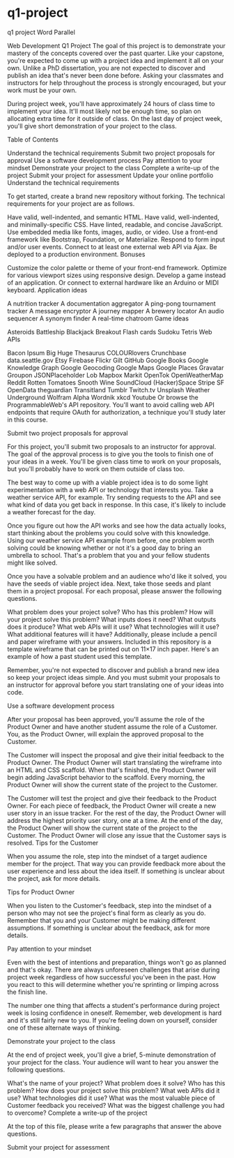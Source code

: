 # q1-project
q1 project Word Parallel


Web Development Q1 Project
The goal of this project is to demonstrate your mastery of the concepts covered over the past quarter. Like your capstone, you're expected to come up with a project idea and implement it all on your own. Unlike a PhD dissertation, you are not expected to discover and publish an idea that's never been done before. Asking your classmates and instructors for help throughout the process is strongly encouraged, but your work must be your own.

During project week, you'll have approximately 24 hours of class time to implement your idea. It'll most likely not be enough time, so plan on allocating extra time for it outside of class. On the last day of project week, you'll give short demonstration of your project to the class.

Table of Contents

Understand the technical requirements
Submit two project proposals for approval
Use a software development process
Pay attention to your mindset
Demonstrate your project to the class
Complete a write-up of the project
Submit your project for assessment
Update your online portfolio
Understand the technical requirements

To get started, create a brand new repository without forking. The technical requirements for your project are as follows.

Have valid, well-indented, and semantic HTML.
Have valid, well-indented, and minimally-specific CSS.
Have linted, readable, and concise JavaScript.
Use embedded media like fonts, images, audio, or video.
Use a front-end framework like Bootstrap, Foundation, or Materialize.
Respond to form input and/or user events.
Connect to at least one external web API via Ajax.
Be deployed to a production environment.
Bonuses

Customize the color palette or theme of your front-end framework.
Optimize for various viewport sizes using responsive design.
Develop a game instead of an application.
Or connect to external hardware like an Arduino or MIDI keyboard.
Application ideas

A nutrition tracker
A documentation aggregator
A ping-pong tournament tracker
A message encryptor
A journey mapper
A brewery locator
An audio sequencer
A synonym finder
A real-time chatroom
Game ideas

Asteroids
Battleship
Blackjack
Breakout
Flash cards
Sudoku
Tetris
Web APIs

Bacon Ipsum
Big Huge Thesaurus
COLOURlovers
Crunchbase
data.seattle.gov
Etsy
Firebase
Flickr
Gilt
GitHub
Google Books
Google Knowledge Graph
Google Geocoding
Google Maps
Google Places
Gravatar
Groupon
JSONPlaceholder
Lob
Mapbox
Markit
OpenTok
OpenWeatherMap
Reddit
Rotten Tomatoes
Snooth Wine
SoundCloud
(Hacker)Space
Stripe
SF OpenData
theguardian
Transitland
Tumblr
Twitch.tv
Unsplash
Weather Underground
Wolfram Alpha
Wordnik
xkcd
Youtube
Or browse the ProgrammableWeb's API repository. You'll want to avoid calling web API endpoints that require OAuth for authorization, a technique you'll study later in this course.

Submit two project proposals for approval

For this project, you'll submit two proposals to an instructor for approval. The goal of the approval process is to give you the tools to finish one of your ideas in a week. You'll be given class time to work on your proposals, but you'll probably have to work on them outside of class too.

The best way to come up with a viable project idea is to do some light experimentation with a web API or technology that interests you. Take a weather service API, for example. Try sending requests to the API and see what kind of data you get back in response. In this case, it's likely to include a weather forecast for the day.

Once you figure out how the API works and see how the data actually looks, start thinking about the problems you could solve with this knowledge. Using our weather service API example from before, one problem worth solving could be knowing whether or not it's a good day to bring an umbrella to school. That's a problem that you and your fellow students might like solved.

Once you have a solvable problem and an audience who'd like it solved, you have the seeds of viable project idea. Next, take those seeds and plant them in a project proposal. For each proposal, please answer the following questions.

What problem does your project solve?
Who has this problem?
How will your project solve this problem?
What inputs does it need?
What outputs does it produce?
What web APIs will it use?
What technologies will it use?
What additional features will it have?
Additionally, please include a pencil and paper wireframe with your answers. Included in this repository is a template wireframe that can be printed out on 11×17 inch paper. Here's an example of how a past student used this template.



Remember, you're not expected to discover and publish a brand new idea so keep your project ideas simple. And you must submit your proposals to an instructor for approval before you start translating one of your ideas into code.

Use a software development process

After your proposal has been approved, you'll assume the role of the Product Owner and have another student assume the role of a Customer. You, as the Product Owner, will explain the approved proposal to the Customer.

The Customer will inspect the proposal and give their initial feedback to the Product Owner.
The Product Owner will start translating the wireframe into an HTML and CSS scaffold.
When that's finished, the Product Owner will begin adding JavaScript behavior to the scaffold.
Every morning, the Product Owner will show the current state of the project to the Customer.

The Customer will test the project and give their feedback to the Product Owner.
For each piece of feedback, the Product Owner will create a new user story in an issue tracker.
For the rest of the day, the Product Owner will address the highest priority user story, one at a time.
At the end of the day, the Product Owner will show the current state of the project to the Customer.
The Product Owner will close any issue that the Customer says is resolved.
Tips for the Customer

When you assume the role, step into the mindset of a target audience member for the project. That way you can provide feedback more about the user experience and less about the idea itself. If something is unclear about the project, ask for more details.

Tips for Product Owner

When you listen to the Customer's feedback, step into the mindset of a person who may not see the project's final form as clearly as you do. Remember that you and your Customer might be making different assumptions. If something is unclear about the feedback, ask for more details.

Pay attention to your mindset

Even with the best of intentions and preparation, things won't go as planned and that's okay. There are always unforeseen challenges that arise during project week regardless of how successful you've been in the past. How you react to this will determine whether you're sprinting or limping across the finish line.

The number one thing that affects a student's performance during project week is losing confidence in oneself. Remember, web development is hard and it's still fairly new to you. If you're feeling down on yourself, consider one of these alternate ways of thinking.



Demonstrate your project to the class

At the end of project week, you'll give a brief, 5-minute demonstration of your project for the class. Your audience will want to hear you answer the following questions.

What's the name of your project?
What problem does it solve?
Who has this problem?
How does your project solve this problem?
What web APIs did it use?
What technologies did it use?
What was the most valuable piece of Customer feedback you received?
What was the biggest challenge you had to overcome?
Complete a write-up of the project

At the top of this file, please write a few paragraphs that answer the above questions.

Submit your project for assessment
